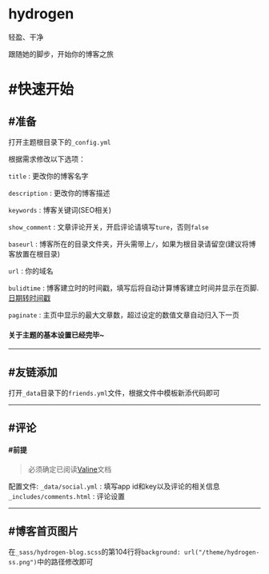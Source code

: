 # hydrogen
轻盈、干净

跟随她的脚步，开始你的博客之旅

# #快速开始

## #准备

打开主题根目录下的`_config.yml`

根据需求修改以下选项：

`title` : 更改你的博客名字

`description` : 更改你的博客描述

`keywords` : 博客关键词(SEO相关)

`show_comment` : 文章评论开关，开启评论请填写`ture`，否则`false`

`baseurl` : 博客所在的目录文件夹，开头需带上`/`，如果为根目录请留空(建议将博客放置在根目录)

`url` : 你的域名

`bulidtime` : 博客建立时的时间戳，填写后将自动计算博客建立时间并显示在页脚. [日期转时间戳](https://tool.lu/timestamp/)

`paginate` : 主页中显示的最大文章数，超过设定的数值文章自动归入下一页

#### 关于主题的基本设置已经完毕~

---

## #友链添加

打开`_data`目录下的`friends.yml`文件，根据文件中模板新添代码即可

---

## #评论

#### #前提

> 必须确定已阅读[Valine](https://valine.js.org/quickstart.html)文档

配置文件:
`_data/social.yml` : 填写app id和key以及评论的相关信息
`_includes/comments.html` : 评论设置

---

## #博客首页图片

在`_sass/hydrogen-blog.scss`的第104行将`background: url("/theme/hydrogen-ss.png")`中的路径修改即可


